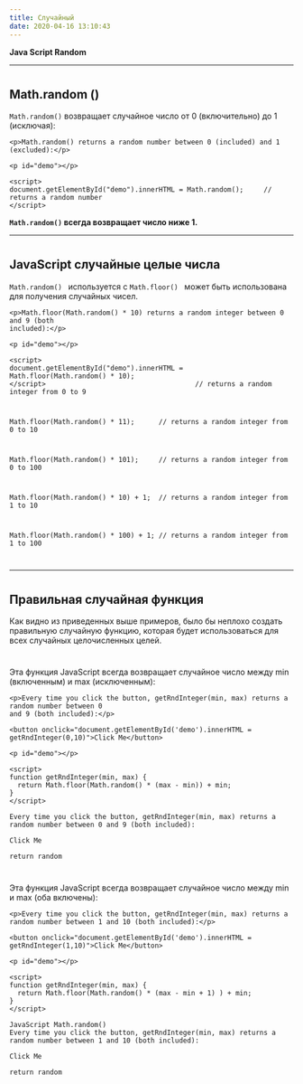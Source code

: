```yaml
---
title: Случайный
date: 2020-04-16 13:10:43
---
```

**Java Script Random**

---
# 
Math.random ()
---
`Math.random()` возвращает случайное число от 0 (включительно) до 1 (исключая):
```
<p>Math.random() returns a random number between 0 (included) and 1 (excluded):</p>

<p id="demo"></p>

<script>
document.getElementById("demo").innerHTML = Math.random();     // returns a random number
</script> 

```

**`Math.random()` всегда возвращает число ниже 1.**

---
# 
JavaScript случайные целые числа
---
`Math.random() ` используется с `Math.floor() ` может быть использована для получения случайных чисел.
```
<p>Math.floor(Math.random() * 10) returns a random integer between 0 and 9 (both 
included):</p>

<p id="demo"></p>

<script>
document.getElementById("demo").innerHTML =
Math.floor(Math.random() * 10);
</script>                                     // returns a random integer from 0 to 9
```
# 
```
Math.floor(Math.random() * 11);      // returns a random integer from 0 to 10
```
# 
```
Math.floor(Math.random() * 101);     // returns a random integer from 0 to 100
```
# 
```
Math.floor(Math.random() * 10) + 1;  // returns a random integer from 1 to 10
```
# 
```
Math.floor(Math.random() * 100) + 1; // returns a random integer from 1 to 100
```
# 
---
# 
Правильная случайная функция
---
Как видно из приведенных выше примеров, было бы неплохо создать правильную случайную функцию, которая будет использоваться для всех случайных целочисленных целей.
# 
Эта функция JavaScript всегда возвращает случайное число между min (включенным) и max (исключенным):
```
<p>Every time you click the button, getRndInteger(min, max) returns a random number between 0 
and 9 (both included):</p>

<button onclick="document.getElementById('demo').innerHTML = getRndInteger(0,10)">Click Me</button>

<p id="demo"></p>

<script>
function getRndInteger(min, max) {
  return Math.floor(Math.random() * (max - min)) + min;
}
</script>
```
```
Every time you click the button, getRndInteger(min, max) returns a random number between 0 and 9 (both included):

Click Me

return random
```
# 
Эта функция JavaScript всегда возвращает случайное число между min и max (оба включены):
```
<p>Every time you click the button, getRndInteger(min, max) returns a random number between 1 and 10 (both included):</p>

<button onclick="document.getElementById('demo').innerHTML = getRndInteger(1,10)">Click Me</button>

<p id="demo"></p>

<script>
function getRndInteger(min, max) {
  return Math.floor(Math.random() * (max - min + 1) ) + min;
}
</script>                                            
```
```
JavaScript Math.random()
Every time you click the button, getRndInteger(min, max) returns a random number between 1 and 10 (both included):

Click Me

return random
```
